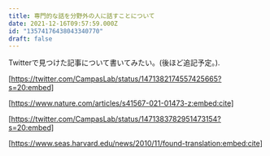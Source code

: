 ```yaml
---
title: 専門的な話を分野外の人に話すことについて
date: 2021-12-16T09:57:59.000Z
id: "13574176438043340770"
draft: false
---
```

Twitterで見つけた記事について書いてみたい。(後ほど追記予定。).   


[https://twitter.com/CampasLab/status/1471382174557425665?s=20:embed]




[https://www.nature.com/articles/s41567-021-01473-z:embed:cite]




[https://twitter.com/CampasLab/status/1471383782951473154?s=20:embed]


[https://www.seas.harvard.edu/news/2010/11/found-translation:embed:cite]

